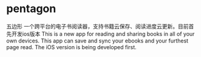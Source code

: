 # pentagon
五边形
一个跨平台的电子书阅读器，支持书籍云保存、阅读进度云更新。目前首先开发ios版本
This is a new app for reading and sharing books in all of your own devices. This app can save and sync your ebooks and your furthest page read.
The iOS version is being developed first.
